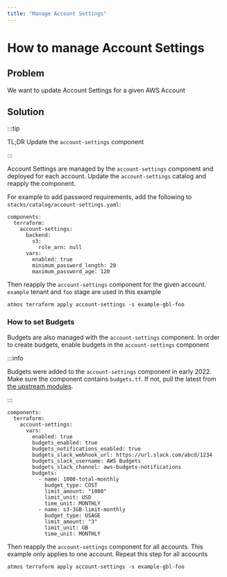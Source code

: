 ```yaml
---
title: "Manage Account Settings"
---
```


# How to manage Account Settings

## Problem

We want to update Account Settings for a given AWS Account

## Solution

:::tip

TL;DR Update the `account-settings` component

:::

Account Settings are managed by the `account-settings` component and deployed for each account. Update the
`account-settings` catalog and reapply the component.

For example to add password requirements, add the following to `stacks/catalog/account-settings.yaml`:

```
components:
  terraform:
    account-settings:
      backend:
        s3:
          role_arn: null
      vars:
        enabled: true
        minimum_password_length: 20
        maximum_password_age: 120
```

Then reapply the `account-settings` component for the given account. `example` tenant and `foo` stage are used in this
example

```
atmos terraform apply account-settings -s example-gbl-foo
```

### How to set Budgets

Budgets are also managed with the `account-settings` component. In order to create budgets, enable budgets in the
`account-settings` component

:::info

Budgets were added to the `account-settings` component in early 2022. Make sure the component contains `budgets.tf`. If
not, pull the latest from
[the upstream modules](https://github.com/cloudposse/terraform-aws-components/tree/master/modules/account-settings).

:::

```
components:
  terraform:
    account-settings:
      vars:
        enabled: true
        budgets_enabled: true
        budgets_notifications_enabled: true
        budgets_slack_webhook_url: https://url.slack.com/abcd/1234
        budgets_slack_username: AWS Budgets
        budgets_slack_channel: aws-budgets-notifications
        budgets:
          - name: 1000-total-monthly
            budget_type: COST
            limit_amount: "1000"
            limit_unit: USD
            time_unit: MONTHLY
          - name: s3-3GB-limit-monthly
            budget_type: USAGE
            limit_amount: "3"
            limit_unit: GB
            time_unit: MONTHLY
```

Then reapply the `account-settings` component for all accounts. This example only applies to one account. Repeat this
step for all accounts

```
atmos terraform apply account-settings -s example-gbl-foo
```
